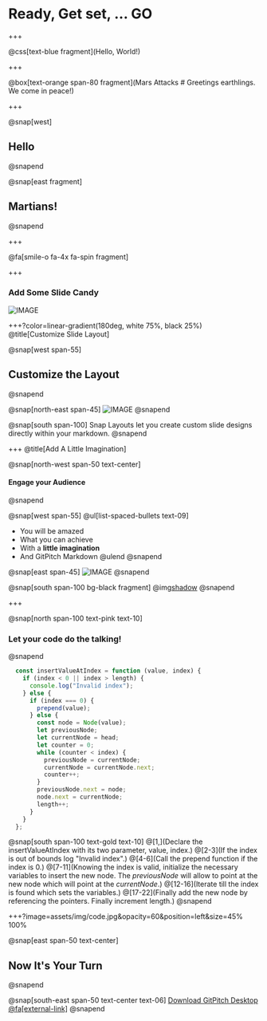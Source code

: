 # Ready, Get set, ... **GO**

+++

@css[text-blue fragment](Hello, World!)

+++

@box[text-orange span-80 fragment](Mars Attacks # Greetings earthlings. We come in peace!)

+++

@snap[west]
## Hello
@snapend

@snap[east fragment]
## Martians!
@snapend

+++

@fa[smile-o fa-4x fa-spin fragment]

+++

### Add Some Slide Candy

![IMAGE](assets/img/presentation.png)

+++?color=linear-gradient(180deg, white 75%, black 25%)
@title[Customize Slide Layout]

@snap[west span-55]
## Customize the Layout
@snapend

@snap[north-east span-45]
![IMAGE](assets/img/presentation.png)
@snapend

@snap[south span-100]
Snap Layouts let you create custom slide designs directly within your markdown.
@snapend

+++
@title[Add A Little Imagination]

@snap[north-west span-50 text-center]
#### Engage your Audience
@snapend

@snap[west span-55]
@ul[list-spaced-bullets text-09]
- You will be amazed
- What you can achieve
- With a **little imagination**
- And GitPitch Markdown
@ulend
@snapend

@snap[east span-45]
![IMAGE](assets/img/conference.png)
@snapend

@snap[south span-100 bg-black fragment]
@img[shadow](assets/img/conference.png)
@snapend

+++

@snap[north span-100 text-pink text-10]
### Let your code do the talking!
@snapend

```js text-06
  const insertValueAtIndex = function (value, index) {
    if (index < 0 || index > length) {
      console.log("Invalid index");
    } else {
      if (index === 0) {
        prepend(value);
      } else {
        const node = Node(value);
        let previousNode;
        let currentNode = head;
        let counter = 0;
        while (counter < index) {
          previousNode = currentNode;
          currentNode = currentNode.next;
          counter++;
        }
        previousNode.next = node;
        node.next = currentNode;
        length++;
      }
    }
  };
```

@snap[south span-100 text-gold text-10]
@[1,](Declare the insertValueAtIndex with its two parameter, value, index.)
@[2-3](If the index is out of bounds log "Invalid index".)
@[4-6](Call the prepend function if the index is 0.)
@[7-11](Knowing the index is valid, initialize the necessary variables to insert the new node. The *previousNode* will allow to point at the new node which will point at the *currentNode*.)
@[12-16](Iterate till the index is found which sets the variables.)
@[17-22](Finally add the new node by referencing the pointers. Finally increment length.)
@snapend

+++?image=assets/img/code.jpg&opacity=60&position=left&size=45% 100%

@snap[east span-50 text-center]
## Now It's **Your** Turn
@snapend

@snap[south-east span-50 text-center text-06]
[Download GitPitch Desktop @fa[external-link]](https://gitpitch.com/docs/getting-started/tutorial/)
@snapend

